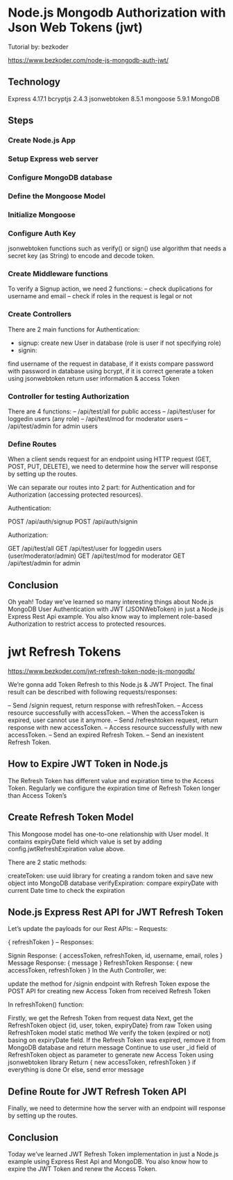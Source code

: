 # Node.js Mongodb Authorization with Json Web Tokens (jwt)

Tutorial by: bezkoder

https://www.bezkoder.com/node-js-mongodb-auth-jwt/


## Technology
Express 4.17.1
bcryptjs 2.4.3
jsonwebtoken 8.5.1
mongoose 5.9.1
MongoDB

## Steps

### Create Node.js App

### Setup Express web server

### Configure MongoDB database

### Define the Mongoose Model

### Initialize Mongoose

### Configure Auth Key

jsonwebtoken functions such as verify() or sign() use algorithm that needs a secret key (as String) to encode and decode token.

### Create Middleware functions

To verify a Signup action, we need 2 functions:
– check duplications for username and email
– check if roles in the request is legal or not

### Create Controllers

There are 2 main functions for Authentication:
- signup: create new User in database (role is user if not specifying role)
- signin:

find username of the request in database, if it exists
compare password with password in database using bcrypt, if it is correct
generate a token using jsonwebtoken
return user information & access Token

### Controller for testing Authorization

There are 4 functions:
– /api/test/all for public access
– /api/test/user for loggedin users (any role)
– /api/test/mod for moderator users
– /api/test/admin for admin users

### Define Routes

When a client sends request for an endpoint using HTTP request (GET, POST, PUT, DELETE), we need to determine how the server will response by setting up the routes.

We can separate our routes into 2 part: for Authentication and for Authorization (accessing protected resources).

Authentication:

POST /api/auth/signup
POST /api/auth/signin

Authorization:

GET /api/test/all
GET /api/test/user for loggedin users (user/moderator/admin)
GET /api/test/mod for moderator
GET /api/test/admin for admin


## Conclusion

Oh yeah! Today we've learned so many interesting things about Node.js MongoDB User Authentication with JWT (JSONWebToken) in just a Node.js Express Rest Api example. You also know way to implement role-based Authorization to restrict access to protected resources.

# jwt Refresh Tokens

https://www.bezkoder.com/jwt-refresh-token-node-js-mongodb/

We’re gonna add Token Refresh to this Node.js & JWT Project.
The final result can be described with following requests/responses:

– Send /signin request, return response with refreshToken.
– Access resource successfully with accessToken.
– When the accessToken is expired, user cannot use it anymore.
– Send /refreshtoken request, return response with new accessToken.
– Access resource successfully with new accessToken.
– Send an expired Refresh Token.
– Send an inexistent Refresh Token.

## How to Expire JWT Token in Node.js

The Refresh Token has different value and expiration time to the Access Token.
Regularly we configure the expiration time of Refresh Token longer than Access Token’s

## Create Refresh Token Model

This Mongoose model has one-to-one relationship with User model. It contains expiryDate field which value is set by adding config.jwtRefreshExpiration value above.

There are 2 static methods:

createToken: use uuid library for creating a random token and save new object into MongoDB database
verifyExpiration: compare expiryDate with current Date time to check the expiration

## Node.js Express Rest API for JWT Refresh Token

Let’s update the payloads for our Rest APIs:
– Requests:

{ refreshToken }
– Responses:

Signin Response: { accessToken, refreshToken, id, username, email, roles }
Message Response: { message }
RefreshToken Response: { new accessToken, refreshToken }
In the Auth Controller, we:

update the method for /signin endpoint with Refresh Token
expose the POST API for creating new Access Token from received Refresh Token

In refreshToken() function:

Firstly, we get the Refresh Token from request data
Next, get the RefreshToken object {id, user, token, expiryDate} from raw Token using RefreshToken model static method
We verify the token (expired or not) basing on expiryDate field. If the Refresh Token was expired, remove it from MongoDB database and return message
Continue to use user _id field of RefreshToken object as parameter to generate new Access Token using jsonwebtoken library
Return { new accessToken, refreshToken } if everything is done
Or else, send error message


## Define Route for JWT Refresh Token API

Finally, we need to determine how the server with an endpoint will response by setting up the routes.

## Conclusion
Today we’ve learned JWT Refresh Token implementation in just a Node.js example using Express Rest Api and MongoDB. You also know how to expire the JWT Token and renew the Access Token.